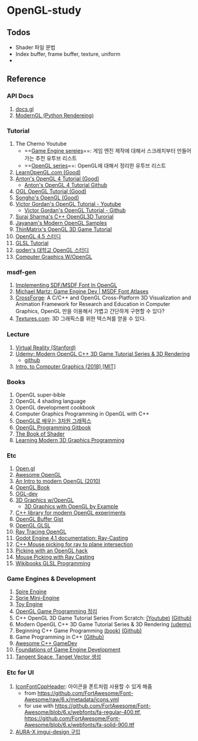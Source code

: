 # OpenGL-study

## Todos

- Shader 파일 문법
- Index buffer, frame buffer, texture, uniform
-

## Reference

### API Docs

1. [docs.gl](https://docs.gl)
1. [ModernGL (Python Rendereing)](https://moderngl.readthedocs.io/en/stable/index.html)

### Tutorial

1. The Cherno Youtube
   - ==[Game Engine sereies](https://www.youtube.com/playlist?list=PLlrATfBNZ98dC-V-N3m0Go4deliWHPFwT)==: 게임 엔진 제작에 대해서 스크래치부터 만들어가는 추천 유투브 리스트
   - ==[OpenGL series](https://www.youtube.com/playlist?list=PLlrATfBNZ98foTJPJ_Ev03o2oq3-GGOS2)==: OpenGL에 대해서 정리한 유투브 리스트
1. [LearnOpenGL.com (Good)](LearnOpenGL.com)
1. [Anton's OpenGL 4 Tutorial (Good)](https://antongerdelan.net/opengl/index.html)
   - [Anton's OpenGL 4 Tutorial Github](https://github.com/capnramses/antons_opengl_tutorials_book)
1. [OGL OpenGL Tutorial (Good)](http://www.opengl-tutorial.org/kr/)
1. [Songho's OpenGL (Good)](http://www.songho.ca/opengl/index.html)
1. [Victor Gordan's OpenGL Tutorial - Youtube](https://youtube.com/playlist?list=PLPaoO-vpZnumdcb4tZc4x5Q-v7CkrQ6M-)
    - [Victor Gordan's OpenGL Tutorial - Github](https://github.com/VictorGordan/opengl-tutorials)
1. [Suraj Sharma's C++ OpenGL3D Turorial](https://www.youtube.com/playlist?list=PL6xSOsbVA1eYSZTKBxnoXYboy7wc4yg-Z)
1. [Jayanam's Modern OpenGL Samples](https://github.com/jayanam/jgl_demos)
1. [ThinMatrix's OpenGL 3D Game Tutorial](https://www.youtube.com/playlist?list=PLRIWtICgwaX0u7Rf9zkZhLoLuZVfUksDP)
1. [OpenGL 4.5 스터디](https://rvalueref.tistory.com/category/OpenGL)
1. [GLSL Tutorial](https://www.opentutorials.org/module/3659)
1. [goden's 대학교 OpenGL 스터디](https://goeden.tistory.com/category/College%20Study/OpenGL)
1. [Computer Graphics W/OpenGL](https://github.com/geoo993/ComputerGraphicsWithOpenGL)

### msdf-gen

1. [Implementing SDF/MSDF Font In OpenGL](https://medium.com/@calebfaith/implementing-msdf-font-in-opengl-ea09a9ab7e00)
1. [Michael Martz: Game Engine Dev | MSDF Font Atlases](https://youtu.be/OI1uGNhdnmA?si=IlXxuP3n2xGWA9Zk)
1. [CrossForge](https://github.com/Tachikoma87/CrossForge): A C/C++ and OpenGL Cross-Platform 3D Visualization and Animation Framework for Research and Education in Computer Graphics, OpenGL 만을 이용해서 가볍고 간단하게 구현할 수 있다?
1. [Textures.com](https://www.textures.com): 3D 그래픽스를 위한 텍스쳐를 얻을 수 있다.

### Lecture

1. [Virtual Reality (Stanford)](https://stanford.edu/class/ee267/)
1. [Udemy: Modern OpenGL C++ 3D Game Tutorial Series & 3D Rendering](https://www.udemy.com/course/opengl-tutorials/?LSNPUBID=p4oHS4cJv*k&siteID=p4oHS4cJv.k-UuZ1llTGog7Wk4KBf.RwFg&utm_source=adwords&utm_medium=udemyads&utm_campaign=DSA_Catchall_la.EN_cc.ROW&utm_content=deal4584&utm_term=_._ag_88010211481_._ad_535397282064_._kw__._de_c_._dm__._pl__._ti_dsa-841699838863_._li_1009886_._pd__._&matchtype=&gclid=CjwKCAiAjs2bBhACEiwALTBWZSHUs14A5ANh020wiBDUhCL6CXb5Ih5mtjXzlarFmgu8hI5eWverJBoCmC0QAvD_BwE)
   - [github](https://github.com/PacktPublishing/Modern-OpenGL-C-3D-Game-Tutorial-Series-3D-Rendering/tree/master/Modern-OpenGL-Tutorials-master)
1. [Intro. to Computer Graphics (2018) [MIT]](https://www.youtube.com/playlist?list=PLQ3UicqQtfNthIjEQewciei85O2OCapZp)

### Books

1. OpenGL super-bible
1. OpenGL 4 shading language
1. OpenGL development cookbook
1. Computer Graphics Programming in OpenGL with C++
1. [OpenGL로 배우는 3차원 그래픽스](https://carrido-hobbies-well-being.tistory.com/category/Graphic)
1. [OpenGL Programming Gitbook](https://en.wikibooks.org/wiki/OpenGL_Programming#Modern_OpenGL)
1. [The Book of Shader](https://thebookofshaders.com)
1. [Learning Modern 3D Graphics Programming](https://paroj.github.io/gltut/index.html)

### Etc

1. [Open.gl](https://open.gl)
1. [Awesome OpenGL](https://github.com/eug/awesome-opengl)
1. [An Intro to modern OpenGL (2010)](https://duriansoftware.com/joe/an-intro-to-modern-opengl.-table-of-contents)
1. [OpenGL Book](https://openglbook.com/chapter-0-preface-what-is-opengl.html)
1. [OGL-dev](https://ogldev.org)
1. [3D Graphics w/OpenGL](https://www3.ntu.edu.sg/home/ehchua/programming/opengl/CG_BasicsTheory.html)
    - [3D Graphics with OpenGL by Example](https://www3.ntu.edu.sg/home/ehchua/programming/opengl/CG_Examples.html)
1. [C++ library for modern OpenGL experiments](https://github.com/tksuoran/erhe/tree/main)
1. [OpenGL Buffer Gist](https://gist.github.com/KoKuToru/63baa17cffbd3e89f044102dcab5f8e0)
1. [OpenGL GLSL](https://learn-and-give.tistory.com/27)
1. [Ray Tracing OpenGL](https://github.com/engilas/raytracing-opengl)
1. [Godot Engine 4.1 documentation: Ray-Casting](https://docs.godotengine.org/en/stable/tutorials/physics/ray-casting.html#d-ray-casting-from-screen)
1. [C++ Mouse picking for ray to plane intersection](https://gamedev.stackexchange.com/questions/172308/c-mouse-picking-for-ray-to-plane-intersection)
1. [Picking with an OpenGL hack](http://www.opengl-tutorial.org/kr/miscellaneous/clicking-on-objects/picking-with-an-opengl-hack/)
1. [Mouse Picking with Ray Casting](https://antongerdelan.net/opengl/raycasting.html)
1. [Wikibooks GLSL Programming](https://en.wikibooks.org/wiki/GLSL_Programming)

### Game Engines & Development

1. [Spire Engine](https://github.com/spire-engine/spire-engine)
1. [Sprie Mini-Engine](https://github.com/csyonghe/SpireMiniEngine/tree/master)
1. [Toy Engine](https://github.com/bottled-lightning/Toy-Engine)
1. [OpenGL Game Programming 정리](https://gcland.tistory.com/134)
1. C++ OpenGL 3D Game Tutorial Series From Scratch: [(Youtube)](https://youtube.com/playlist?list=PLv8DnRaQOs5-TyYnF56YghOxQBNr1VVmF&si=JdRE2XtPPu2daYQv) [(Github)](https://github.com/PardCode/OpenGL-3D-Game-Tutorial-Series)
1. Modern OpenGL C++ 3D Game Tutorial Series & 3D Rendering [(udemy)](https://www.udemy.com/course/opengl-tutorials/?LSNPUBID=p4oHS4cJv)
1. Beginning C++ Game Programming [(book)](https://subscription.packtpub.com/search?query=beginning%20c%2020%20game%20programming) [(Github)](https://github.com/PacktPublishing/Beginning-Cpp-Game-Programming-Second-Edition)
1. Game Programming in C++ [(Github)](https://github.com/gameprogcpp/code)
1. [Awesome C++ GameDev](https://github.com/Caerind/AwesomeCppGameDev)
1. [Foundations of Game Engine Development](https://foundationsofgameenginedev.com)
1. [Tangent Space, Tanget Vector 생성](https://scahp.tistory.com/13)

### Etc for UI

1. [IconFontCppHeader](https://github.com/juliettef/IconFontCppHeaders): 아이콘을 폰트처럼 사용할 수 있게 해줌
   - from <https://github.com/FortAwesome/Font-Awesome/raw/6.x/metadata/icons.yml>
   - for use with <https://github.com/FortAwesome/Font-Awesome/blob/6.x/webfonts/fa-regular-400.ttf>, <https://github.com/FortAwesome/Font-Awesome/blob/6.x/webfonts/fa-solid-900.ttf>
1. [AURA-X imgui-design 구입](https://aura-x.mysellix.io)
